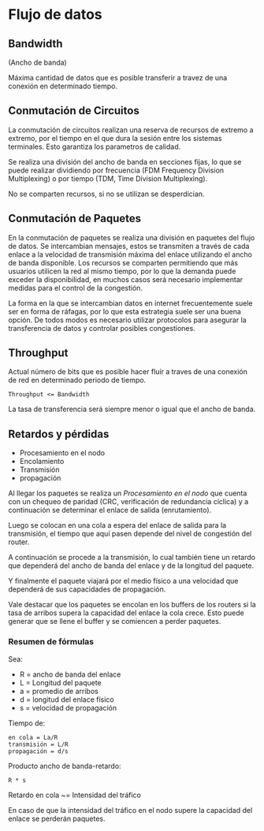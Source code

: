 # Flujo de datos

## Bandwidth

(Ancho de banda)

Máxima cantidad de datos que es posible transferir a travez de una conexión en determinado tiempo.

## Conmutación de Circuitos

La conmutación de circuitos realizan una reserva de recursos de extremo a extremo, por el tiempo en el que dura la sesión entre los sistemas terminales. Esto garantiza los parametros de calidad.

Se realiza una división del ancho de banda en secciones fijas, lo que se puede realizar dividiendo por frecuencia (FDM Frequency Division Multiplexing) o por tiempo (TDM, Time Division Multiplexing).

No se comparten recursos, si no se utilizan se desperdician.

## Conmutación de Paquetes

En la conmutación de paquetes se realiza una división en paquetes del flujo de datos.
Se intercambian mensajes, estos se transmiten a través de cada enlace a la velocidad de transmisión máxima del enlace utilizando el ancho de banda disponible. Los recursos se comparten permitiendo que más usuarios utilicen la red al mismo tiempo, por lo que la demanda puede exceder la disponibilidad, en muchos casos será necesario implementar medidas para el control de la congestión.

La forma en la que se intercambian datos en internet frecuentemente suele ser en forma de ráfagas, por lo que esta estrategia suele ser una buena opción. De todos modos es necesario utilizar protocolos para asegurar la transferencia de datos y controlar posibles congestiones.

## Throughput

Actual número de bits que es posible hacer fluír a traves de una conexión de red en determinado periodo de tiempo.

    Throughput <= Bandwidth

La tasa de transferencia será siempre menor o igual que el ancho de banda.

## Retardos y pérdidas

- Procesamiento en el nodo
- Encolamiento
- Transmisión
- propagación

Al llegar los paquetes se realiza un *Procesamiento en el nodo* que cuenta con un chequeo de paridad (CRC, verificación de redundancia cíclica) y a continuación se determinar el enlace de salida (enrutamiento).

Luego se colocan en una cola a espera del enlace de salida para la transmisión, el tiempo que aquí pasen depende del nivel de congestión del router.

A continuación se procede a la transmisión, lo cual también tiene un retardo que dependerá del ancho de banda del enlace y de la longitud del paquete.

Y finalmente el paquete viajará por el medio físico a una velocidad que dependerá de sus capacidades de propagación.

Vale destacar que los paquetes se encolan en los buffers de los routers si la tasa de arribos supera la capacidad del enlace la cola crece. Esto puede generar que se llene el buffer y se comiencen a perder paquetes.

### Resumen de fórmulas

Sea:

- R = ancho de banda del enlace
- L = Longitud del paquete
- a = promedio de arribos
- d = longitud del enlace físico
- s = velocidad de propagación

Tiempo de:

    en cola = La/R
    transmisión = L/R
    propagación = d/s

Producto ancho de banda-retardo:

    R * s

Retardo en cola ~= Intensidad del tráfico

En caso de que la intensidad del tráfico en el nodo supere la capacidad del enlace se perderán paquetes.
